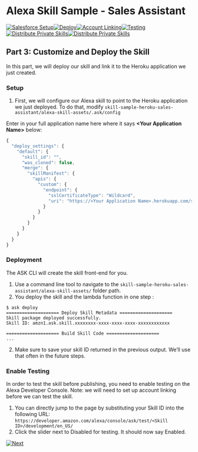 # Alexa Skill Sample - Sales Assistant
 
[![Salesforce Setup](https://m.media-amazon.com/images/G/01/mobile-apps/dex/alexa/alexa-skills-kit/tutorials/tutorial-page-marker-1-done._TTH_.png)](./1-salesforce-setup.md)[![Deploy](https://m.media-amazon.com/images/G/01/mobile-apps/dex/alexa/alexa-skills-kit/tutorials/tutorial-page-marker-2-done._TTH_.png)](./2-heroku.md)[![Account Linking](https://m.media-amazon.com/images/G/01/mobile-apps/dex/alexa/alexa-skills-kit/tutorials/tutorial-page-marker-3-on._TTH_.png)](./3-deploy.md)[![Testing](https://m.media-amazon.com/images/G/01/mobile-apps/dex/alexa/alexa-skills-kit/tutorials/tutorial-page-marker-4-off._TTH_.png)](./4-account-linking.md)[![Distribute Private Skills](https://m.media-amazon.com/images/G/01/mobile-apps/dex/alexa/alexa-skills-kit/tutorials/tutorial-page-marker-5-off._TTH_.png)](./5-testing.md)[![Distribute Private Skills](https://m.media-amazon.com/images/G/01/mobile-apps/dex/alexa/alexa-skills-kit/tutorials/tutorial-page-marker-6-off._TTH_.png)](./6-distribute-private-skills.md)

## Part 3: Customize and Deploy the Skill 

In this part, we will deploy our skill and link it to the Heroku application we just created.

### Setup

1. First, we will configure our Alexa skill to point to the Heroku application we just deployed. To do that, modify ```skill-sample-heroku-sales-assistant/alexa-skill-assets/.ask/config```

Enter in your full application name here where it says **\<Your Application Name\>** below:

```javascript
{
  "deploy_settings": {
    "default": {
      "skill_id": "", 
      "was_cloned": false,
      "merge": {
        "skillManifest": {
          "apis": {
            "custom": {
              "endpoint": {
                "sslCertificateType": "Wildcard",
                "uri": "https://<Your Application Name>.herokuapp.com/skill"
              }
            }
          }
        }
      }
    }
  }
}
```


### Deployment

The ASK CLI will create the skill front-end for you.

1. Use a command line tool to navigate to the ```skill-sample-heroku-sales-assistant/alexa-skill-assets/``` folder path.
2. You deploy the skill and the lambda function in one step :

```
$ ask deploy
==================== Deploy Skill Metadata ====================
Skill package deployed successfully.
Skill ID: amzn1.ask.skill.xxxxxxxx-xxxx-xxxx-xxxx-xxxxxxxxxxxx

==================== Build Skill Code ====================
...
```

2. Make sure to save your skill ID returned in the previous output. We’ll use that often in the future steps.

### Enable Testing

In order to test the skill before publishing, you need to enable testing on the  Alexa Developer Console. Note: we will need to set up account linking before we can test the skill.

1. You can directly jump to the page by substituting your Skill ID into the following URL: ```https://developer.amazon.com/alexa/console/ask/test/<Skill ID>/development/en_US/```
2. Click the slider next to Disabled for testing. It should now say Enabled.

[![Next](https://m.media-amazon.com/images/G/01/mobile-apps/dex/alexa/alexa-skills-kit/tutorials/button-next._TTH_.png)](./4-account-linking.md)
